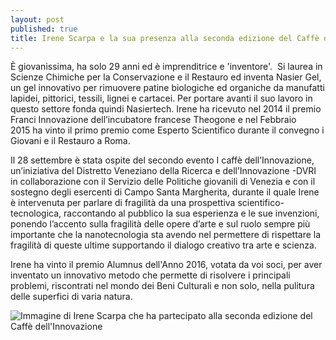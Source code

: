 ```yaml
---
layout: post
published: true
title: Irene Scarpa e la sua presenza alla seconda edizione del Caffè dell'Innovazione
---
```


È giovanissima, ha solo 29 anni ed è imprenditrice e 'inventore'. 
Si laurea in Scienze Chimiche per la Conservazione e il Restauro ed inventa Nasier Gel, un gel innovativo per rimuovere patine biologiche ed organiche da manufatti lapidei, pittorici, tessili, lignei e cartacei. Per portare avanti il suo lavoro in questo settore fonda quindi Nasiertech. Irene ha ricevuto nel 2014 il premio Franci Innovazione dell’incubatore francese Theogone e nel Febbraio 2015 ha vinto il primo premio come Esperto Scientifico durante il convegno i Giovani e il Restauro a Roma.

Il 28 settembre è stata ospite del secondo evento I caffè dell’Innovazione, un’iniziativa del Distretto Veneziano della Ricerca e dell’Innovazione -DVRI in collaborazione con il Servizio delle Politiche giovanili di Venezia e con il sostegno degli esercenti di Campo Santa Margherita, durante il quale Irene è intervenuta per parlare di fragilità da una prospettiva scientifico-tecnologica, raccontando al pubblico la sua esperienza e le sue invenzioni, ponendo l’accento sulla fragilità delle opere d’arte e sul ruolo sempre più importante che la nanotecnologia sta avendo nel permettere di rispettare la fragilità di queste ultime supportando il dialogo creativo tra arte e scienza.

Irene ha vinto il premio Alumnus dell'Anno 2016, votata da voi soci, per aver inventato un innovativo metodo che permette di risolvere i principali problemi, riscontrati nel mondo dei Beni Culturali e non solo, nella pulitura delle superfici di varia natura.

![Immagine di Irene Scarpa che ha partecipato alla seconda edizione del Caffè dell'Innovazione](http://www.cafoscarialumni.it/ckeditor_assets/pictures/755/content_img_4550.jpg)
